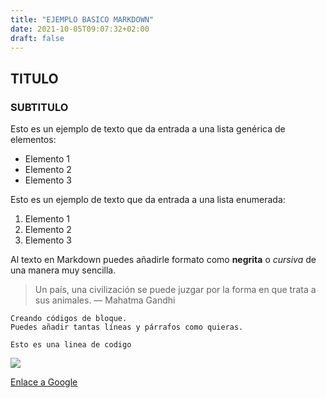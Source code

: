 ```yaml
---
title: "EJEMPLO BASICO MARKDOWN"
date: 2021-10-05T09:07:32+02:00
draft: false
---
```

## TITULO
### SUBTITULO
Esto es un ejemplo de texto que da entrada a una lista genérica de elementos:

- Elemento 1
- Elemento 2
- Elemento 3

Esto es un ejemplo de texto que da entrada a una lista enumerada:

1. Elemento 1
2. Elemento 2
3. Elemento 3

Al texto en Markdown puedes añadirle formato como **negrita** o *cursiva* de una manera muy sencilla.

> Un país, una civilización se puede juzgar por la forma en que trata a sus animales.  — Mahatma Gandhi

~~~
Creando códigos de bloque.
Puedes añadir tantas líneas y párrafos como quieras.  
~~~

`Esto es una linea de codigo`


![](https://images8.alphacoders.com/906/906686.jpg)



[Enlace a Google](http://www.google.com)